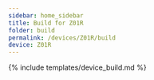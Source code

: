 ```yaml
---
sidebar: home_sidebar
title: Build for Z01R
folder: build
permalink: /devices/Z01R/build
device: Z01R
---
```

{% include templates/device_build.md %}
